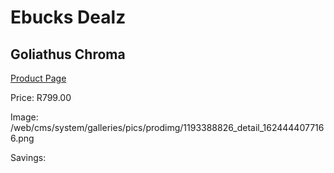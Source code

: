 
# Ebucks Dealz
## Goliathus Chroma
[Product Page](https://www.ebucks.com/web/shop/productSelected.do?prodId=1193388826&catId=365757697)

Price: R799.00

Image: /web/cms/system/galleries/pics/prodimg/1193388826_detail_1624444077166.png

Savings: 


	